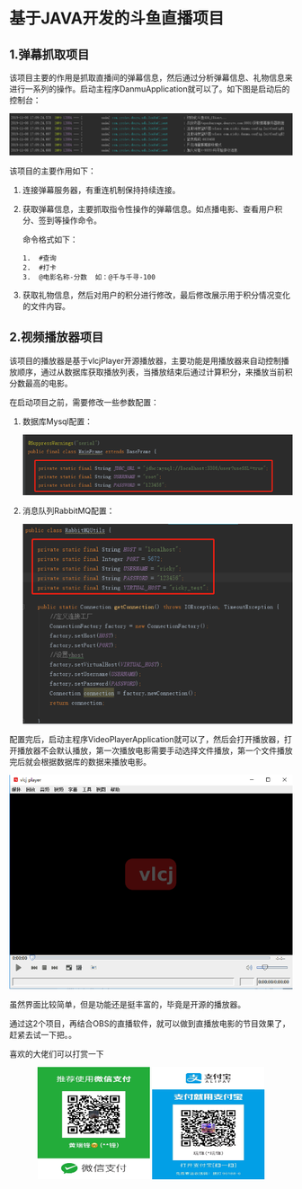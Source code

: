 # 						         	**基于JAVA开发的斗鱼直播项目**

## 1.弹幕抓取项目

​	该项目主要的作用是抓取直播间的弹幕信息，然后通过分析弹幕信息、礼物信息来进行一系列的操作。启动主程序DanmuApplication就可以了。如下图是启动后的控制台：

![](/img/danmuConsole.png)

 该项目的主要作用如下：

1. 连接弹幕服务器，有重连机制保持持续连接。

2. 获取弹幕信息，主要抓取指令性操作的弹幕信息。如点播电影、查看用户积分、签到等操作命令。

   命令格式如下：

   ```
   1.  #查询  
   2.  #打卡  
   3.  @电影名称-分数  如：@千与千寻-100
   ```

3. 获取礼物信息，然后对用户的积分进行修改，最后修改展示用于积分情况变化的文件内容。



## 2.视频播放器项目

​	该项目的播放器是基于vlcjPlayer开源播放器，主要功能是用播放器来自动控制播放顺序，通过从数据库获取播放列表，当播放结束后通过计算积分，来播放当前积分数最高的电影。

在启动项目之前，需要修改一些参数配置：

1. 数据库Mysql配置：

   ![](/img/videoDB.png)

2. 消息队列RabbitMQ配置：

   ![](/img/videoRabbitMQ.png)

配置完后，启动主程序VideoPlayerApplication就可以了，然后会打开播放器，打开播放器不会默认播放，第一次播放电影需要手动选择文件播放，第一个文件播放完后就会根据数据库的数据来播放电影。

![](/img/video.png)

虽然界面比较简单，但是功能还是挺丰富的，毕竟是开源的播放器。

通过这2个项目，再结合OBS的直播软件，就可以做到直播放电影的节目效果了，赶紧去试一下把。。

喜欢的大佬们可以打赏一下

<div align="center">

<img src="/img/wxpay.jpg" height="200" width="200" >

<img src="/img/alipay.jpg" height="200" width="200" >

 </div>


